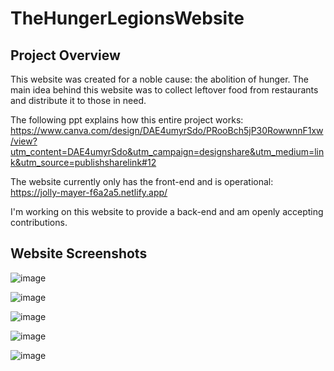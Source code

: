 # TheHungerLegionsWebsite

## Project Overview

This website was created for a noble cause: the abolition of hunger. The main idea behind this website was to collect leftover food from restaurants and distribute it to those in need.

The following ppt explains how this entire project works: https://www.canva.com/design/DAE4umyrSdo/PRooBch5jP30RowwnnF1xw/view?utm_content=DAE4umyrSdo&utm_campaign=designshare&utm_medium=link&utm_source=publishsharelink#12 

The website currently only has the front-end and is operational: https://jolly-mayer-f6a2a5.netlify.app/ 

I'm working on this website to provide a back-end and am openly accepting contributions.

## Website Screenshots 

![image](https://user-images.githubusercontent.com/97858274/235295308-956270a7-8e53-481d-adfe-e31ea34f8eb5.png)


![image](https://user-images.githubusercontent.com/97858274/235295321-60019c8d-c092-4b56-9da1-db4f063d09a1.png)


![image](https://user-images.githubusercontent.com/97858274/235295332-6d954c8c-8e2c-439f-940a-5822f6f1a759.png)

![image](https://user-images.githubusercontent.com/97858274/235295506-98328a22-1938-49d6-9598-715289057c5e.png)

![image](https://user-images.githubusercontent.com/97858274/235295531-e3d8e294-2c16-445b-9f0c-040a72b972bb.png)
